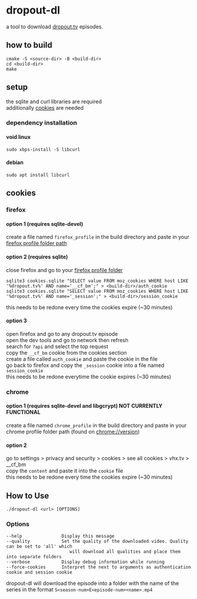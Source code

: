 # dropout-dl
a tool to download [dropout.tv](dropout.tv) episodes.


## how to build
```
cmake -S <source-dir> -B <build-dir>
cd <build-dir>
make
```

## setup
the sqlite and curl libraries are required \
additionally [cookies](#cookies) are needed

### dependency installation
#### void linux
```
sudo xbps-install -S libcurl
```

#### debian
```
sudo apt install libcurl
```

## cookies
### firefox
#### option 1 (requires sqlite-devel)
create a file named `firefox_profile` in the build directory and paste in your [firefox profile folder path](https://support.mozilla.org/en-US/kb/profiles-where-firefox-stores-user-data)
#### option 2 (requires sqlite)
close firefox and go to your [firefox profile folder](https://support.mozilla.org/en-US/kb/profiles-where-firefox-stores-user-data)
```
sqlite3 cookies.sqlite "SELECT value FROM moz_cookies WHERE host LIKE '%dropout.tv%' AND name='__cf_bm';" > <build-dir>/auth_cookie
sqlite3 cookies.sqlite "SELECT value FROM moz_cookies WHERE host LIKE '%dropout.tv%' AND name='_session';" > <build-dir>/session_cookie
```
this needs to be redone every time the cookies expire (~30 minutes)
#### option 3
open firefox and go to any dropout.tv episode \
open the dev tools and go to network then refresh \
search for `?api` and select the top request \
copy the `__cf_bm` cookie from the cookies section \
create a file called `auth_cookie` and paste the cookie in the file \
go back to firefox and copy the `_session` cookie into a file named `session_cookie` \
this needs to be redone everytime the cookie expires (~30 minutes)
### chrome
#### option 1 (requires sqlite-devel and libgcrypt) NOT CURRENTLY FUNCTIONAL
create a file named `chrome_profile` in the build directory and paste in your chrome profile folder path (found on [chrome://version](chrome://version))
#### option 2
go to settings > privacy and security > cookies > see all cookies > vhx.tv > __cf_bm \
copy the `content` and paste it into the `cookie` file \
this needs to be redone every time the cookies expire (~30 minutes)

## How to Use
```
./dropout-dl <url> [OPTIONS]
```

### Options
```
--help               Display this message
--quality            Set the quality of the downloaded video. Quality can be set to 'all' which
                        will download all qualities and place them into separate folders
--verbose            Display debug information while running
--force-cookies      Interpret the next to arguments as authentication cookie and session cookie
```
dropout-dl will download the episode into a folder with the name of the series in the format
`S<season-num>E<episode-num><name>.mp4`
